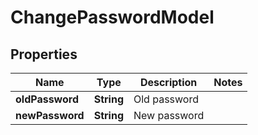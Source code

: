 
# ChangePasswordModel

## Properties
Name | Type | Description | Notes
------------ | ------------- | ------------- | -------------
**oldPassword** | **String** | Old password | 
**newPassword** | **String** | New password | 



